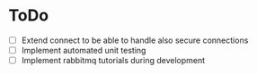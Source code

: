 # ToDo

- [ ] Extend connect to be able to handle also secure connections
- [ ] Implement automated unit testing
- [ ] Implement rabbitmq tutorials during development
